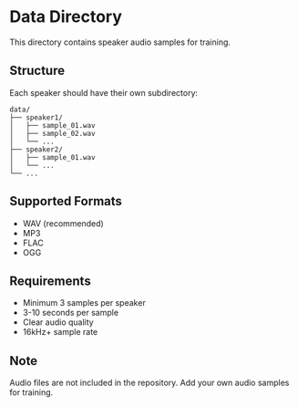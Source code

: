 # Data Directory

This directory contains speaker audio samples for training.

## Structure
Each speaker should have their own subdirectory:
```
data/
├── speaker1/
│   ├── sample_01.wav
│   ├── sample_02.wav
│   └── ...
├── speaker2/
│   ├── sample_01.wav
│   └── ...
└── ...
```

## Supported Formats
- WAV (recommended)
- MP3
- FLAC
- OGG

## Requirements
- Minimum 3 samples per speaker
- 3-10 seconds per sample
- Clear audio quality
- 16kHz+ sample rate

## Note
Audio files are not included in the repository.
Add your own audio samples for training.
